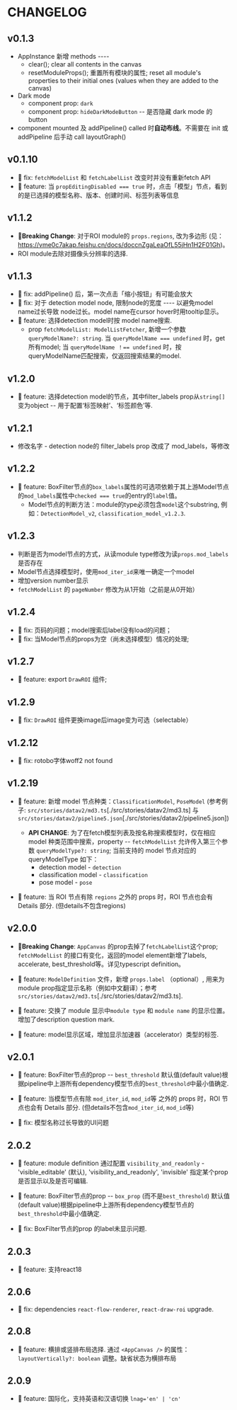 
# CHANGELOG

## v0.1.3

- AppInstance 新增 methods ----
  - clear(); clear all contents in the canvas
  - resetModuleProps(); 重置所有模块的属性; reset all module's properties to their initial ones (values when they are added to the canvas)
- Dark mode
  - component prop: `dark`
  - component prop: `hideDarkModeButton` -- 是否隐藏 dark mode 的 button
- component mounted 及 addPipeline() called 时**自动布线**。不需要在 init 或 addPipeline 后手动 call layoutGraph()

## v0.1.10

- 🐛 fix: `fetchModelList` 和 `fetchLabelList` 改变时并没有重新fetch API
- 🍗 feature: 当 `propEditingDisabled === true` 时，点击「模型」节点，看到的是已选择的模型名称、版本、创建时间、标签列表等信息

## v1.1.2

- **🚨Breaking Change**: 对于ROI module的 `props.regions`, 改为多边形 (见：https://vme0c7akap.feishu.cn/docs/doccnZgaLeaOfL55jHn1H2F01Gh)。
- ROI module去除对摄像头分辨率的选择.

## v1.1.3

- 🐛 fix: addPipeline() 后，第一次点击「缩小按钮」有可能会放大
- 🐛 fix: 对于 detection model node, 限制node的宽度 ---- 以避免model name过长导致
node过长。model name在cursor hover时用tooltip显示。
- 🍗 feature: 选择detection model时按 model name搜索.
  - prop `fetchModelList: ModelListFetcher`, 新增一个参数`queryModelName?: string`. 当 `queryModelName === undefined` 时，get所有model; 当 `queryModelName ！== undefined` 时，按queryModelName匹配搜索，仅返回搜索结果的model.

## v1.2.0

- 🍗 feature: 选择detection model的节点，其中filter_labels prop从`string[]`变为object -- 用于配置‘标签映射’、‘标签颜色’等.

## v1.2.1

- 修改名字 - detection node的 filter_labels prop 改成了 mod_labels，等修改

## v1.2.2

- 🍗 feature: BoxFilter节点的`box_labels`属性的可选项依赖于其上游Model节点的`mod_labels`属性中`checked === true`的entry的`label`值。
  - Model节点的判断方法：module的type必须包含`model`这个substring, 例如：`DetectionModel_v2`, `classification_model_v1.2.3`.

## v1.2.3

- 判断是否为model节点的方式，从读module type修改为读`props.mod_labels`是否存在
- Model节点选择模型时，使用`mod_iter_id`来唯一确定一个model
- 增加version number显示
- `fetchModelList` 的 `pageNumber` 修改为从1开始（之前是从0开始）

## v1.2.4

- 🐛 fix: 页码的问题；model搜索后label没有load的问题；
- 🐛 fix: 当Model节点的props为空（尚未选择模型）情况的处理;

## v1.2.7

- 🍗 feature: export `DrawROI` 组件;

## v1.2.9

- 🐛 fix: `DrawROI` 组件更换image后image变为可选（selectable）

## v1.2.12

- 🐛 fix: rotobo字体woff2 not found

## v1.2.19

- 🍗 feature: 新增 model 节点种类：`ClassificationModel`, `PoseModel` (参考例子: `src/stories/datav2/md3.ts`[./src/stories/datav2/md3.ts] 与 `src/stories/datav2/pipeline5.json`[./src/stories/datav2/pipeline5.json])

  - **API CHANGE**: 为了在fetch模型列表及按名称搜索模型时，仅在相应 model 种类范围中搜索，property -- `fetchModelList` 允许传入第三个参数 `queryModelType?: string`; 当前支持的 model 节点对应的 queryModelType 如下：
    - detection model - `detection`
    - classification model - `classification`
    - pose model - `pose`

- 🍗 feature: 当 ROI 节点有除 `regions` 之外的 props 时，ROI 节点也会有 Details 部分. (但details不包含regions)

## v2.0.0

- **🚨Breaking Change**: `AppCanvas` 的prop去掉了`fetchLabelList`这个prop; `fetchModelList` 的接口有变化，返回的model element新增了labels, accelerate, best_threshold等。详见typescript definition。

- 🍗 feature: `ModelDefinition` 文件，新增 `props.label` （optional）, 用来为module prop指定显示名称（例如中文翻译）；参考 `src/stories/datav2/md3.ts`[./src/stories/datav2/md3.ts].

- 🍗 feature: 交换了 module 显示中`module type` 和 `module name` 的显示位置。增加了description question mark.

- 🍗 feature: model显示区域，增加显示加速器（accelerator）类型的标签.

## v2.0.1

- 🍗 feature: BoxFilter节点的prop -- `best_threshold` 默认值(default value)根据pipeline中上游所有dependency模型节点的`best_threshold`中最小值确定.

- 🍗 feature: 当模型节点有除 `mod_iter_id`, `mod_id`等 之外的 props 时，ROI 节点也会有 Details 部分. (但details不包含`mod_iter_id`, `mod_id`等)

- 🐛 fix: 模型名称过长导致的UI问题

## 2.0.2

- 🍗 feature: module definition 通过配置 `visibility_and_readonly` - 'visible_editable' (默认), 'visibility_and_readonly', 'invisible' 指定某个prop是否显示以及是否可编辑.

- 🍗 feature: BoxFilter节点的prop -- `box_prop` (而不是`best_threshold`) 默认值(default value)根据pipeline中上游所有dependency模型节点的`best_threshold`中最小值确定.

- 🐛 fix: BoxFilter节点的prop 的label未显示问题.

## 2.0.3

- 🍗 feature: 支持react18

## 2.0.6

- 🐛 fix: dependencies `react-flow-renderer`, `react-draw-roi` upgrade.

## 2.0.8

- 🍗 feature: 横排或竖排布局选择. 通过 `<AppCanvas />` 的属性： `layoutVertically?: boolean` 调整。缺省状态为横排布局

## 2.0.9

-  🍗 feature: 国际化，支持英语和汉语切换 `lnag='en' | 'cn'`